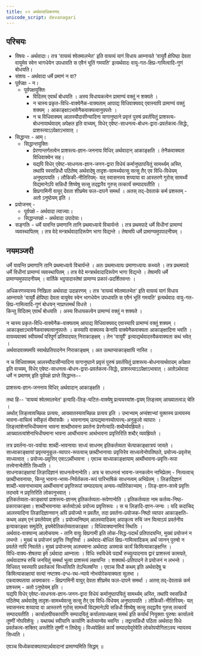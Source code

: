 ```yaml
---
title: ०१ अर्थवादाधिकरणम्
unicode_script: devanagari
---
```


## परिचयः
- विषयः - अर्थवादाः। तत्र 'वायव्यं श्वेतमालभेत' इति वायव्यं यागं विधाय आम्नायते 'वायुर्वै क्षेपिष्ठा देवता वायुमेव स्वेन भागधेयेन उपधावति स एवैनं भूतिं गमयति' इत्यर्थवादः वायु-गत-क्षिप्र-गामित्वादि-गुणं बोधयति।
- संशयः - अर्थवादा धर्मे प्रमाणं न वा?
- पूर्वपक्षः - न।
  - पूर्वपक्षयुक्तिः
    - विदितम् एवार्थं बोधयति । अस्य विधायकत्वेन प्रामाण्यं वक्तुं न शक्यते ।
    - न चास्य प्रकृत-विधि-वाक्येनैक-वाक्यताम् आपाद्य विधिवाक्यवद् एवास्यापि प्रामाण्यं वक्तुं शक्यम् । आकाङ्क्षाऽभावेनैकवाक्यत्वानुपपत्तेः ।
    - न च विधिवाक्यम् आलस्यौदासीन्यादिना यागानुष्ठाने प्रवृत्तं पुरुषं प्रवर्तयितुं प्राशस्त्य-बोधनायार्थवादम् अपेक्षत इति वाच्यम्, विधेर् एवेष्ट-साधनत्व-बोधन-द्वारा-प्रवर्तकत्व-सिद्धेः, प्राशस्त्याऽऽपेक्षाऽभावात् । 
- सिद्धान्तः - आम्।
  - सिद्धान्तयुक्तिः 
    - प्रेरणान्तर्गतत्वेन प्राशस्त्य-ज्ञान-जननाय विधिर् अर्थवादान् आकाङ्क्षति । तेनैकवाक्यता विधिवाक्येन सह।
    - यद्यपि विधेर् एवेष्ट-साधनत्व-ज्ञान-जनन-द्वारा विधेयं कर्मानुष्ठापयितुं सामर्थ्यम् अस्ति, तथापि स्वसन्निधौ पठितेष्व् अर्थवादेषु तादृश-सामर्थ्यवत्सु सत्सु तैर् एव विधि-विधेयम् अनुष्ठापयति । लौकिकी-नीतिरियम्- यत् स्वासनस्य शय्याया वा आस्तरणे गुरोस् सामर्थ्ये विद्यमानेऽपि सन्निधौ शिष्येषु सत्सु तद्द्वारैव गुरुस् तत्कार्यं सम्पादयतीति ।
    - क्षिप्रगामिनी वायुर् देवता शीघ्रमेव फल-दापने समर्था । अतस् तद्-देवताकं कर्म प्रशस्तम् - अतो ऽनुष्ठेयम् इति ।
- प्रयोजनम् -
  - पूर्वपक्षे - अर्थवादा त्याज्याः।
  - सिद्धान्तपक्षे - अर्थवादा उपादेयाः।
- सङ्गतिः - धर्मे यावन्ति प्रमाणानि तानि प्रथमाध्याये विचार्यन्ते । तत्र प्रथमपादे धर्मे विधीनां प्रामाण्यं व्यवस्थापितम् । तत्र वेदे मन्त्रार्थवादादिरूपेण भागा विद्यन्ते । तेषामपि धर्मे प्रामाण्यमुपपादनीयम् ।

## नयमञ्जरी
धर्मे यावन्ति प्रमाणानि तानि प्रथमाध्याये विचार्यन्ते । अतः प्रथमाध्यायः प्रमाणाध्यायः कथ्यते । तत्र प्रथमपादे धर्मे विधीनां प्रामाण्यं व्यवस्थापितम् । तत्र वेदे मन्त्रार्थवादादिरूपेण भागा विद्यन्ते । तेषामपि धर्मे प्रामाण्यमुपपादनीयम् । वार्तिके भट्टपादास्तेषां प्रामाण्य प्रकारं-प्रदर्शितवन्तः । 

अधिकरणस्यास्य निखिला अर्थवादा उदाहरणम् । तत्र 'वायव्यं श्वेतमालभेत' इति वायव्यं यागं विधाय आम्नायते 'वायुर्वै क्षेपिष्ठा देवता वायुमेव स्वेन भागधेयेन उपधावति स एवैनं भूतिं गमयति' इत्यर्थवादः वायु-गत-क्षिप्र-गामित्वादि-गुणं बोधयन् नाप्राप्तमर्थं विधत्ते ।  
किन्तु विदितम् एवार्थं बोधयति । अस्य विधायकत्वेन प्रामाण्यं वक्तुं न शक्यते ।  

न चास्य प्रकृत-विधि-वाक्येनैक-वाक्यताम् आपाद्य विधिवाक्यवद् एवास्यापि प्रामाण्यं वक्तुं शक्यम् । आकाङ्क्षाऽभावेनैकवाक्यत्वानुपपत्तेः । कस्यापि वाक्यस्य केनापि वाक्येनैकवाक्यता आकाङ्क्षादिना भवति ।  
वायव्यवाक्यं स्वीयमर्थं परिपूर्णं प्रतिपादयत् निराकाङ्क्षम् । तेन 'वायुर्वै' इत्याद्यर्थवादस्यैकवाक्यता कथं भवेत् ।  
अर्थवादवाक्यमपि स्वार्थप्रतिपादनेन निराकाङ्क्षम् । अत उत्थाप्याकाङ्क्षापि नास्ति । 

न च विधिवाक्यम् आलस्यौदासीन्यादिना यागानुष्ठाने प्रवृत्तं पुरुषं प्रवर्तयितुं प्राशस्त्य-बोधनायार्थवादम् अपेक्षत इति वाच्यम्, विधेर् एवेष्ट-साधनत्व-बोधन-द्वारा-प्रवर्तकत्व-सिद्धेः, प्राशस्त्याऽऽपेक्षाऽभावात् । अतोऽर्थवादा धर्मे न प्रमाणम् इति पूर्वपक्षे प्राप्ते सिद्धान्तः-- 

प्राशस्त्य-ज्ञान-जननाय विधिर् अर्थवादान् आकाङ्क्षति ।

तथा हि-- 'वायव्यं श्वेतमालभेत' इत्यादि-लिङ्-घटित-वाक्येषु प्रत्ययस्यांश-द्वयम् लिङ्त्वम् आख्यातत्वञ् चेति ।  
अर्थात् लिङ्त्वावच्छिन्नः प्रत्ययः, आख्यातस्यावच्छिन्नः प्रत्यय इति । उभाभ्याम् अप्यंशाभ्यां युक्तस्य प्रत्ययस्य भावना-वाचित्वं स्वीकृतं मीमांसकैः । भावनानाम् उत्पद्यमानस्योत्पत्त्य्-अनुकूलो व्यापारः ।  
लिङ्त्वांशेनाभिधीयमाना भावना शाब्दीभावना प्रवर्तना प्रेरणेत्यादि-शब्दैर्व्यवह्रियते।  
आख्यातत्वांशेनाभिधीयमाना भावना आर्थीभावना आर्थभावना प्रवृत्तिरिति शब्दैर् व्यवह्रियते ।  

तत्र प्रवर्तना-पर-पर्यायाः शाब्दी-भावनायाः साध्यं साधनम् इतिकर्तव्यता चेत्याकाङ्क्षात्रयं जायते ।  
साध्याकाङ्क्षायां प्रवृत्त्यनुकूल-व्यापार-रूपत्वाच् छाब्दीभानायाः प्रवृत्तिरेव साध्यत्वेनोपतिष्ठते, प्रयोज्य-प्रवृत्तेस् साध्यत्वात् । प्रयोज्य-प्रवृत्तिर् एवाऽऽर्थीभावना । एवञ्च साध्याकाङ्क्षायाम् आर्थीभावना-प्रवृत्ति-रूपा तत्त्वेनान्वेतीति सिध्यति ।  
साधनाकाङ्क्षायां लिङादिज्ञानं साधनत्वेनान्वेति। अत्र च साधनत्वं भावना-जनकत्वेन नाभिप्रेतम् - नित्यत्वाच् छाब्दीभावनायाः, किन्तु भावना-भाव्य-निर्वर्तकत्व-रूपं पारिभाषिकं साधनत्वम् अभिप्रेतम् । लिङादिज्ञानं शाब्दी-भावनाभाव्याम् आर्थीभावनां प्रवृत्तिरूपां सम्पादयत्य् अन्वय-व्यतिरेकाभ्याम् । लिङ्-ज्ञान-सत्त्वे प्रवृत्तिः तदभावे न प्रवृत्तिरिति लोकानुभवात् ।  
इतिकर्तव्यता-काङ्क्षायां प्राशस्त्य-ज्ञानम् इतिकर्तव्यता-रूपेणान्वेति । इतिकर्तव्यता नाम कर्तव्य-निष्ठ-प्रकाराकाङ्क्षा। शाब्दीभावनायाः कर्तव्योऽर्थः प्रयोज्य प्रवृत्तिरूपः । स च लिङादि-ज्ञान-जन्यः । यदि कदाचिद् आलस्यादिना लिङादिज्ञानवान् अपि प्रयोज्यो न प्रवर्तेत, तदा प्रवर्तना-प्रयोजक-निष्ठो व्यापार आकाङ्क्षति- कथम् अहम् एनं प्रवर्तयेयम् इति । प्रयोज्यनिष्ठम् आलस्यादिकम् अपाकृत्य रुचिं जन यित्वाऽयं प्रवर्तनीय इत्याकाङ्क्षा समुदेति, इयमेवेतिकर्तव्यताकाङ्क्षा । विधिवाक्यानामियं स्थितिः ।  
अर्थवाद-वाक्यान्य् आलोचयामः - तानि वायुः क्षिप्रगामी इति लोक-सिद्ध-पदार्थं प्रतिपादयन्ति, मुख्यं प्रयोजनं न लभन्ते । मुख्यं च प्रयोजनं प्रवृत्तिः निवृत्तिर्वा । अर्थवाद-बोधितं क्षिप्र-गामित्वादिकम् अर्थं जानन् पुरुषो न प्रवर्तते नापि निवर्तते। मुख्यं प्रयोजनम् अलभमाना अर्थवादा अस्माकं कार्यं किमित्याकाङ्क्षन्ति ।  
विधि-वाक्य-शेषतया इमे ऽर्थवादा आम्नाताः । विधिः स्वविधेये पदार्थे रुच्युत्पादनाय द्वारं प्राशस्त्यं कामयते, अर्थवादाश्च रुचिं जनयितुं समर्था भूत्वा प्राशस्त्यं लक्षयन्ति । शक्यार्थ-प्रतिपादने ते प्रयोजनं न लभन्ते । विधिवत् स्वस्यापि प्रवर्तकत्वं सिध्यत्विति तेऽभिलषन्ति । एवञ्च विधौ कथम् इति अर्थवादेषु च किमित्याकाक्षायां सत्यां नष्टाश्व-दग्ध-रथ-न्याये नोभयोरेकवाक्यता सुलभा ।  
एकवाक्यताया अयमाकारः - क्षिप्रगामिनी वायुर् देवता शीघ्रमेव फल-दापने समर्था । अतस् तद्-देवताकं कर्म प्रशस्तम् - अतो ऽनुष्ठेयम् इति ।  
यद्यपि विधेर् एवेष्ट-साधनत्व-ज्ञान-जनन-द्वारा विधेयं कर्मानुष्ठापयितुं सामर्थ्यम् अस्ति, तथापि स्वसन्निधौ पठितेष्व् अर्थवादेषु तादृश-सामर्थ्यवत्सु सत्सु तैर् एव विधि-विधेयम् अनुष्ठापयति । लौकिकी-नीतिरियम्- यत् स्वासनस्य शय्याया वा आस्तरणे गुरोस् सामर्थ्ये विद्यमानेऽपि सन्निधौ शिष्येषु सत्सु तद्द्वारैव गुरुस् तत्कार्यं सम्पादयतीति । कार्यालयीयकार्याणि सम्पादयितुं कर्यालयाध्यक्षस् समर्थ इति कर्यार्थं नियुक्ताः पुरुषाः कार्यालये तूष्णीं नोपविशेयुः । यथायथं स्वीयानि कार्याणि कर्तव्यान्येव भवन्ति । तद्वत्सन्निधौ पठिता अर्थवादा विधेः प्रवर्तकत्व-शक्तिर् अस्तीति तूष्णीं न तिष्ठेयुः। विध्यपेक्षितं कार्यं सम्पादयेयुरेवेति लोकोपयोगिताऽस्य न्यायस्य सिध्यति । 

एवञ्च विध्येकवाक्यतयाऽर्थवादानां प्रामाण्यमिति सिद्धम् ॥ 
